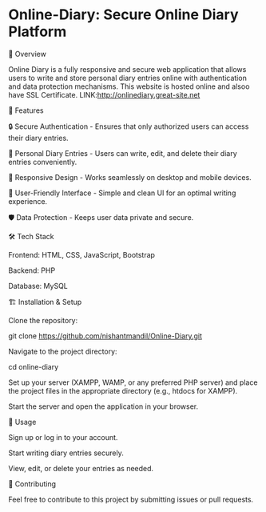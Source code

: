 # Online-Diary: Secure Online Diary Platform

🌟 Overview

Online Diary is a fully responsive and secure web application that allows users to write and store personal diary entries online with authentication and data protection mechanisms.
This website is hosted online and alsoo have SSL Certificate. LINK:http://onlinediary.great-site.net

🚀 Features

🔒 Secure Authentication - Ensures that only authorized users can access their diary entries.

📓 Personal Diary Entries - Users can write, edit, and delete their diary entries conveniently.

📱 Responsive Design - Works seamlessly on desktop and mobile devices.

🎨 User-Friendly Interface - Simple and clean UI for an optimal writing experience.

🛡️ Data Protection - Keeps user data private and secure.

🛠️ Tech Stack

Frontend: HTML, CSS, JavaScript, Bootstrap

Backend: PHP

Database: MySQL 

🏗️ Installation & Setup

Clone the repository:

git clone https://github.com/nishantmandil/Online-Diary.git

Navigate to the project directory:

cd online-diary

Set up your server (XAMPP, WAMP, or any preferred PHP server) and place the project files in the appropriate directory (e.g., htdocs for XAMPP).

Start the server and open the application in your browser.

📌 Usage

Sign up or log in to your account.

Start writing diary entries securely.

View, edit, or delete your entries as needed.

🤝 Contributing

Feel free to contribute to this project by submitting issues or pull requests.

